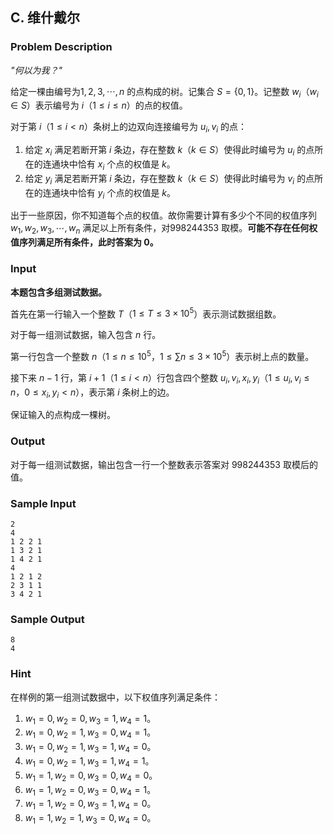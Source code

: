 ## C. 维什戴尔

### Problem Description

*"何以为我？"*

给定一棵由编号为$1,2,3,\cdots,n$ 的点构成的树。记集合 $S=\lbrace0,1\rbrace$。记整数 $w_i$（$w_i\in S$）表示编号为 $i$（$1\le i\le n$）的点的权值。

对于第 $i$（$1\le i\lt n$）条树上的边双向连接编号为 $u_i,v_i$ 的点：

1.  给定 $x_i$ 满足若断开第 $i$ 条边，存在整数 $k$（$k\in S$）使得此时编号为 $u_i$ 的点所在的连通块中恰有 $x_i$ 个点的权值是 $k$。
2.  给定 $y_i$ 满足若断开第 $i$ 条边，存在整数 $k$（$k\in S$）使得此时编号为 $v_i$ 的点所在的连通块中恰有 $y_i$ 个点的权值是 $k$。

出于一些原因，你不知道每个点的权值。故你需要计算有多少个不同的权值序列 $w_1,w_2,w_3,\cdots,w_n$ 满足以上所有条件，对$998244353$ 取模。**可能不存在任何权值序列满足所有条件，此时答案为 $0$。**

### Input

**本题包含多组测试数据。**

首先在第一行输入一个整数 $T$（$1\le T\le3\times10^5$）表示测试数据组数。

对于每一组测试数据，输入包含 $n$ 行。

第一行包含一个整数 $n$（$1\le n\le 10^5$，$1\le\sum n\le3\times10^5$）表示树上点的数量。

接下来 $n-1$ 行，第 $i+1$（$1\le i\lt n$）行包含四个整数 $u_i,v_i,x_i,y_i$（$1\le u_i,v_i\le n$，$0\le x_i,y_i\lt n$），表示第 $i$ 条树上的边。

保证输入的点构成一棵树。

### Output

对于每一组测试数据，输出包含一行一个整数表示答案对 $998244353$ 取模后的值。

### Sample Input

```plain
2
4
1 2 2 1
1 3 2 1
1 4 2 1
4
1 2 1 2
2 3 1 1
3 4 2 1
```

### Sample Output

```plain
8
4
```

### Hint

在样例的第一组测试数据中，以下权值序列满足条件：

1.  $w_1=0,w_2=0,w_3=1,w_4=1$。
2.  $w_1=0,w_2=1,w_3=0,w_4=1$。
3.  $w_1=0,w_2=1,w_3=1,w_4=0$。
4.  $w_1=0,w_2=1,w_3=1,w_4=1$。
5.  $w_1=1,w_2=0,w_3=0,w_4=0$。
6.  $w_1=1,w_2=0,w_3=0,w_4=1$。
7.  $w_1=1,w_2=0,w_3=1,w_4=0$。
8.  $w_1=1,w_2=1,w_3=0,w_4=0$。

